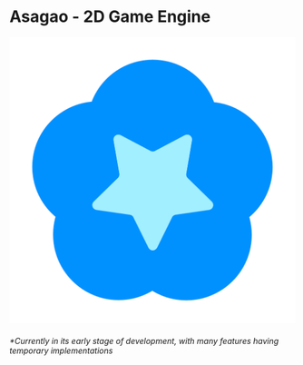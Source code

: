 # Asagao - 2D Game Engine

![Asagao icon](resources/branding/asagao-full-size.png "Asagao")

###### *Currently in its early stage of development, with many features having temporary implementations
